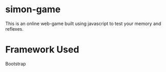# simon-game
This is an online web-game built using javascript to test your memory and reflexes.

# Framework Used
Bootstrap
